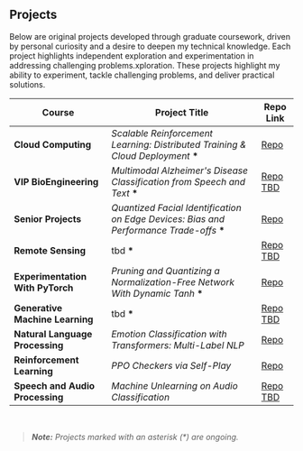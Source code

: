 
## Projects

Below are original projects developed through graduate coursework, driven by personal curiosity and a desire to deepen my technical knowledge. Each project highlights independent exploration and experimentation in addressing challenging problems.xploration. These projects highlight my ability to experiment, tackle challenging problems, and deliver practical solutions.
<br>

| Course                           | Project Title                                                            | Repo Link         |
|----------------------------------|--------------------------------------------------------------------------|-------------------|
| **Cloud Computing**              | *Scalable Reinforcement Learning: Distributed Training & Cloud Deployment* **\*** | [Repo](https://github.com/toribiodiego/ECE-465-Cloud-Computing/tree/main/Final_Project)     |
| **VIP BioEngineering**           | *Multimodal Alzheimer's Disease Classification from Speech and Text* **\***      | [Repo TBD](#)     |
| **Senior Projects**              | *Quantized Facial Identification on Edge Devices: Bias and Performance Trade-offs* **\*** | [Repo](https://github.com/toribiodiego/ECE-365-Senior-Projects)     |
| **Remote Sensing**               | tbd **\***                                                              | [Repo TBD](#)     |
| **Experimentation With PyTorch** | *Pruning and Quantizing a Normalization-Free Network With Dynamic Tanh* **\*** | [Repo](https://github.com/toribiodiego/ECE-491-2-Experimentation-with-PyTorch/tree/main/Final_Project)     |
| **Generative Machine Learning**  | tbd **\***                                                              | [Repo TBD](#)     |
| **Natural Language Processing**  | *Emotion Classification with Transformers: Multi-Label NLP*            | [Repo](https://github.com/toribiodiego/ECE-467-Natural-Language-Processing/tree/main/Final_Project)     |
| **Reinforcement Learning**       | *PPO Checkers via Self-Play*                                             | [Repo](https://github.com/toribiodiego/ECE-471-Reinforcement-Learning/tree/main/Final_Project)     |
| **Speech and Audio Processing**  | *Machine Unlearning on Audio Classification*                             | [Repo TBD](#)     |


<br>

> ***Note:** Projects marked with an asterisk (\*) are ongoing.*